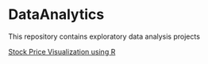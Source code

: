 # DataAnalytics
This repository contains exploratory data analysis projects

[Stock Price Visualization using R](https://https://github.com/madankundapur/DataAnalytics/blob/master/Stock%20Price%20Visualization%20using%20R.pdf)


